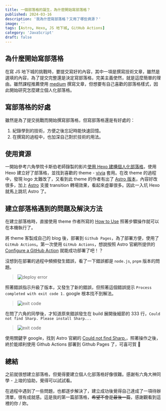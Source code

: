 ```yaml
---
title: 一個部落格的誕生，為什麼開始寫部落格？
published: 2024-03-16
description: '我為什麼寫部落格？又用了哪些資源？'
image: ''
tags: [Astro, Hexo, JS 地下城, GitHub Actions]
category: 'JavaScript'
draft: false 
---
```


## 為什麼開始寫部落格
在寫 JS 地下城的挑戰時，要提交寫好的內容，其中一項是撰寫技術文章，雖然是選填的內容，為了提交完整還是決定寫部落格，完美主義使然，就是這麼簡單的理由。雖然課程推薦使用 [medium](https://medium.com/) 撰寫文章，但想要有自己喜歡的部落格樣式，因此開始研究怎麼建立個人化部落格。

## 寫部落格的好處
雖然是為了提交挑戰而開始撰寫部落格，但寫部落格還是有好處的：
1. 紀錄學到的技術，方便之後忘記時能快速回憶。
2. 在撰寫的過程中，也加深自己對於技術的用法。

## 使用資源
一開始參考六角學院卡斯伯老師錄製的影片[使用 Hexo 建構個人化部落格](https://www.youtube.com/watch?v=jOJI9ekTzK8)，使用 Hexo 建立好了部落格，並找到喜歡的 theme - [vivia](https://github.com/saicaca/hexo-theme-vivia) 套用。在改 theme 的過程中，發現 logo 太難改了，又看到此 theme 的作者有出了 [Astro 版本](https://github.com/saicaca/fuwari)，內容好改很多，加上 [Astro](https://astro.build/) 支援 transition 轉場效果，看起來虛華很多。因此一入坑 Hexo 就馬上跳坑 Astro 了。

## 建立部落格遇到的問題及解決方法
在建立部落格時，直接使用 theme 作者所寫的 [How to Use](https://github.com/saicaca/fuwari?tab=readme-ov-file#-how-to-use) 照著步驟操作就可以在本機執行了。

將 theme 客製成自己的 blog 後，部署到 `Github Pages`，為了部署方便，使用了 `GitHub Actions`。第一次使用 `GitHub Actions`，想說按照 Astro 官網所提供的 [Configure a GitHub Action](https://docs.astro.build/en/guides/deploy/github/#configure-a-github-action) 就能成功部署了吧！？

沒想到在部署的過程中頻頻發生錯誤，看了一下錯誤都是 `node.js`, `pnpm` 版本的問題。

> ![deploy error](https://firebasestorage.googleapis.com/v0/b/clara-blog.appspot.com/o/1_deploy_error.png?alt=media&token=6eaa2969-56fe-4d32-8189-aad2af4ba0ff "deploy error")

照著錯誤指示升級了版本，又發生了新的錯誤，但照著這個錯誤提示 `Process completed with exit code 1.` google 根本找不到解法。
> ![exit code](https://firebasestorage.googleapis.com/v0/b/clara-blog.appspot.com/o/1_deploy_error.png?alt=media&token=6eaa2969-56fe-4d32-8189-aad2af4ba0ff "exit code")

在問了六角的同學後，才知道原來錯誤發生在 build 展開後細節的 333 行，`Could not find Sharp. Please install Sharp...`
> ![exit code](https://firebasestorage.googleapis.com/v0/b/clara-blog.appspot.com/o/1_sharp_install.png?alt=media&token=64e199b6-ecd8-41ba-bd3f-a8cc17e229cf "exit code")


使用關鍵字 google，找到 Astro 官網的 [Could not find Sharp.](https://docs.astro.build/en/reference/errors/missing-sharp/)，照著操作之後，終於能順利使用 Github Actions 部署到 Github Pages 了，可喜可賀 🎉

## 總結
之前就很想建立部落格，但覺得要建立個人化部落格好像很難。感謝有六角大神同學 - 上竣的協助，覺得可以試試看。

在過程中遇到了一些問題，也都逐步解決了，建立成功後覺得自己達成了一項待辦清單，很有成就感。這是我的第一篇部落格，~~希望不會是最後一篇~~，感謝觀看到這裡的你 / 妳。